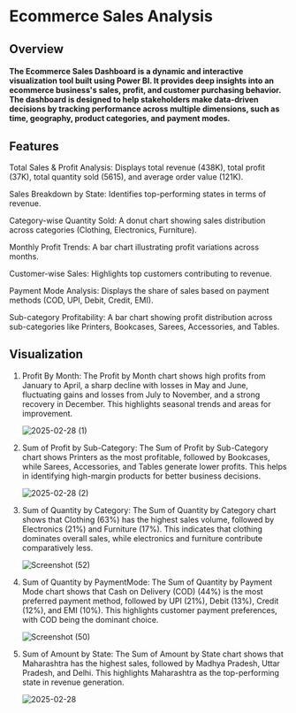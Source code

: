 # Ecommerce Sales Analysis

## Overview
#### The Ecommerce Sales Dashboard is a dynamic and interactive visualization tool built using Power BI. It provides deep insights into an ecommerce business's sales, profit, and customer purchasing behavior. The dashboard is designed to help stakeholders make data-driven decisions by tracking performance across multiple dimensions, such as time, geography, product categories, and payment modes.

## Features
Total Sales & Profit Analysis: Displays total revenue (438K), total profit (37K), total quantity sold (5615), and average order value (121K).

Sales Breakdown by State: Identifies top-performing states in terms of revenue.

Category-wise Quantity Sold: A donut chart showing sales distribution across categories (Clothing, Electronics, Furniture).

Monthly Profit Trends: A bar chart illustrating profit variations across months.

Customer-wise Sales: Highlights top customers contributing to revenue.

Payment Mode Analysis: Displays the share of sales based on payment methods (COD, UPI, Debit, Credit, EMI).

Sub-category Profitability: A bar chart showing profit distribution across sub-categories like Printers, Bookcases, Sarees, Accessories, and Tables.

## Visualization
1. Profit By Month: The Profit by Month chart shows high profits from January to April, a sharp decline with losses in May and June, fluctuating gains and losses from July to November, and a strong recovery in December. This highlights seasonal trends and areas for improvement.


   ![2025-02-28 (1)](https://github.com/user-attachments/assets/1b8a5604-84ed-4fc0-9a9e-97c0dadb7638)

2. Sum of Profit by Sub-Category: The Sum of Profit by Sub-Category chart shows Printers as the most profitable, followed by Bookcases, while Sarees, Accessories, and Tables generate lower profits. This helps in identifying high-margin products for better business decisions.



   ![2025-02-28 (2)](https://github.com/user-attachments/assets/5e0626b5-1c0e-4061-9acf-765f6faff834)


3. Sum of Quantity by Category: The Sum of Quantity by Category chart shows that Clothing (63%) has the highest sales volume, followed by Electronics (21%) and Furniture (17%). This indicates that clothing dominates overall sales, while electronics and furniture contribute comparatively less.


   ![Screenshot (52)](https://github.com/user-attachments/assets/aa411bbb-7ab8-4162-87e6-76fd1d681ca4)


4. Sum of Quantity by PaymentMode: The Sum of Quantity by Payment Mode chart shows that Cash on Delivery (COD) (44%) is the most preferred payment method, followed by UPI (21%), Debit (13%), Credit (12%), and EMI (10%). This highlights customer payment preferences, with COD being the dominant choice.



     ![Screenshot (50)](https://github.com/user-attachments/assets/e998f094-8eb1-4166-8c8b-b1d41144630c)


5. Sum of Amount by State: The Sum of Amount by State chart shows that Maharashtra has the highest sales, followed by Madhya Pradesh, Uttar Pradesh, and Delhi. This highlights Maharashtra as the top-performing state in revenue generation.



     ![2025-02-28](https://github.com/user-attachments/assets/10d079b7-682b-42c5-b29d-1f3a54695501)
